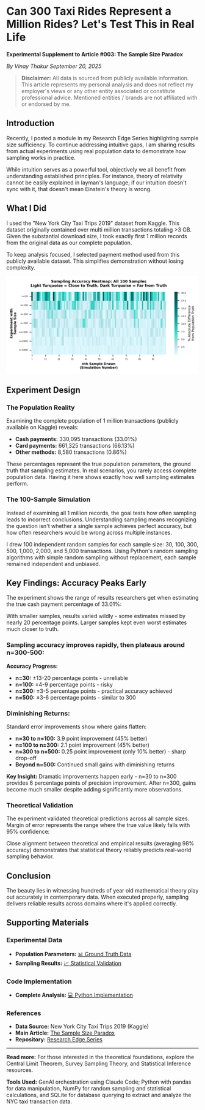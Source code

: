 # Can 300 Taxi Rides Represent a Million Rides? Let's Test This in Real Life

**Experimental Supplement to Article #003: The Sample Size Paradox**

*By Vinay Thakur*
*September 20, 2025*

> **Disclaimer:** All data is sourced from publicly available information. This article represents my personal analysis and does not reflect my employer's views or any other entity associated or constitute professional advice. Mentioned entities / brands are not affiliated with or endorsed by me.

## Introduction

Recently, I posted a module in my Research Edge Series highlighting sample size sufficiency. To continue addressing intuitive gaps, I am sharing results from actual experiments using real population data to demonstrate how sampling works in practice.

While intuition serves as a powerful tool, objectively we all benefit from understanding established principles. For instance, theory of relativity cannot be easily explained in layman's language; if our intuition doesn't sync with it, that doesn't mean Einstein's theory is wrong.

## What I Did

I used the "New York City Taxi Trips 2019" dataset from Kaggle. This dataset originally contained over multi million transactions totaling >3 GB. Given the substantial download size, I took exactly first 1 million records from the original data as our complete population.

To keep analysis focused, I selected payment method used from this publicly available dataset. This simplifies demonstration without losing complexity.

![Experiment Design](../assets/enhanced_font_heatmap.png)

## Experiment Design

### The Population Reality

Examining the complete population of 1 million transactions (publicly available on Kaggle) reveals:

- **Cash payments:** 330,095 transactions (33.01%)
- **Card payments:** 661,325 transactions (66.13%)
- **Other methods:** 8,580 transactions (0.86%)

These percentages represent the true population parameters, the ground truth that sampling estimates. In real scenarios, you rarely access complete population data. Having it here shows exactly how well sampling estimates perform.

### The 100-Sample Simulation

Instead of examining all 1 million records, the goal tests how often sampling leads to incorrect conclusions. Understanding sampling means recognizing the question isn't whether a single sample achieves perfect accuracy, but how often researchers would be wrong across multiple instances.

I drew 100 independent random samples for each sample size: 30, 100, 300, 500, 1,000, 2,000, and 5,000 transactions. Using Python's random sampling algorithms with simple random sampling without replacement, each sample remained independent and unbiased.

## Key Findings: Accuracy Peaks Early

The experiment shows the range of results researchers get when estimating the true cash payment percentage of 33.01%:

With smaller samples, results varied wildly - some estimates missed by nearly 20 percentage points. Larger samples kept even worst estimates much closer to truth.

### Sampling accuracy improves rapidly, then plateaus around n=300-500:

**Accuracy Progress:**

- **n=30:** ±13-20 percentage points - unreliable
- **n=100:** ±4-9 percentage points - risky
- **n=300:** ±3-5 percentage points - practical accuracy achieved
- **n=500:** ±3-6 percentage points - similar to 300

### Diminishing Returns:

Standard error improvements show where gains flatten:

- **n=30 to n=100:** 3.9 point improvement (45% better)
- **n=100 to n=300:** 2.1 point improvement (45% better)
- **n=300 to n=500:** 0.25 point improvement (only 10% better) - sharp drop-off
- **Beyond n=500:** Continued small gains with diminishing returns

**Key Insight:** Dramatic improvements happen early - n=30 to n=300 provides 6 percentage points of precision improvement. After n=300, gains become much smaller despite adding significantly more observations.

### Theoretical Validation

The experiment validated theoretical predictions across all sample sizes. Margin of error represents the range where the true value likely falls with 95% confidence:

Close alignment between theoretical and empirical results (averaging 98% accuracy) demonstrates that statistical theory reliably predicts real-world sampling behavior.

## Conclusion

The beauty lies in witnessing hundreds of year old mathematical theory play out accurately in contemporary data. When executed properly, sampling delivers reliable results across domains where it's applied correctly.

## Supporting Materials

### Experimental Data
- **Population Parameters:** [📊 Ground Truth Data](../assets/population_parameters.csv)
- **Sampling Results:** [📈 Statistical Validation](../assets/hundred_samples_summary.csv)

### Code Implementation
- **Complete Analysis:** [💻 Python Implementation](../assets/efficient_taxi_sampling.py)

### References
- **Data Source:** New York City Taxi Trips 2019 (Kaggle)
- **Main Article:** [The Sample Size Paradox](./003-sample-size-paradox.md)
- **Repository:** [Research Edge Series](https://github.com/vtmade/research-edge-series)

---

**Read more:** For those interested in the theoretical foundations, explore the Central Limit Theorem, Survey Sampling Theory, and Statistical Inference resources.

**Tools Used:** GenAI orchestration using Claude Code; Python with pandas for data manipulation, NumPy for random sampling and statistical calculations, and SQLite for database querying to extract and analyze the NYC taxi transaction data.